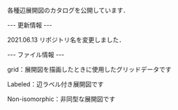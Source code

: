 各種辺展開図のカタログを公開しています．

--- 更新情報  ---

2021.06.13 リポジトリ名を変更しました．

--- ファイル情報 ---

grid：展開図を描画したときに使用したグリッドデータです

Labeled：辺ラベル付き展開図です

Non-isomorphic：非同型な展開図です